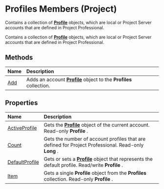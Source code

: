 
# Profiles Members (Project)
Contains a collection of  **[Profile](92ae9d1a-ea4d-1814-1655-f0798f4b18d0.md)** objects, which are local or Project Server accounts that are defined in Project Professional.

Contains a collection of  **[Profile](92ae9d1a-ea4d-1814-1655-f0798f4b18d0.md)** objects, which are local or Project Server accounts that are defined in Project Professional.


## Methods



|**Name**|**Description**|
|:-----|:-----|
|[Add](056f912a-214f-8e23-338e-38e26b9d1e9d.md)|Adds an account  **[Profile](92ae9d1a-ea4d-1814-1655-f0798f4b18d0.md)** object to the **Profiles** collection.|

## Properties



|**Name**|**Description**|
|:-----|:-----|
|[ActiveProfile](ae35bf36-f49c-358c-6ea3-db2968665f7f.md)|Gets the  **[Profile](92ae9d1a-ea4d-1814-1655-f0798f4b18d0.md)** object of the current account. Read-only **Profile** .|
|[Count](309a89a9-9478-242f-6108-7054e4526253.md)|Gets the number of account profiles that are defined for Project Professional. Read-only  **Long** .|
|[DefaultProfile](8c40d73c-43e3-7a01-c208-ef0d507888d5.md)|Gets or sets a  **[Profile](92ae9d1a-ea4d-1814-1655-f0798f4b18d0.md)** object that represents the default profile. Read/write **Profile** .|
|[Item](67716296-1a8c-dd6a-3dd5-beb0a23dd78a.md)|Gets a single  **Profile** object from the **Profiles** collection. Read-only **Profile** .|
